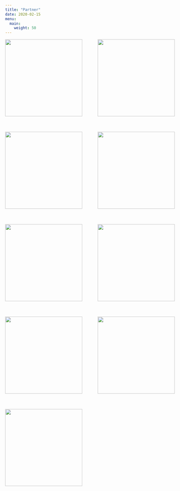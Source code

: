 ```yaml
---
title: "Partner"
date: 2020-02-15
menu:
  main:
    weight: 50
---
```


<style>
    .logo-grid {
        display: grid;
        grid-template-columns: repeat(2,1fr);
        grid-gap: 50px;
        justify-items: center;
    }

    .logo-grid img {
        width: 250px;
    }

    .logo-grid .smaller {
        width: 140px;
    }
</style>

<div class="logo-grid">
    <a href="https://gameplace.ch/">
        <img src="/logos/gp-logo.png"/>
    </a>
    <a href="http://freakatorium.ch/">
        <img src="/logos/freak-logo.png"/>
    </a>
    <a href="https://dubischdra.ch/">
        <img src="/logos/dubischdra.jpg"/>
    </a>
    <a href="https://www.mannsgoeggeli.ch/">
        <img src="/logos/mg-logo.png"/>
    </a>
    <a href="https://gameorama.ch/">
        <img src="/logos/gameorama.png"/>
    </a>
    <img src="/logos/ludenti.png"/>
    <a href="https://www.helvetiq.com/">
        <img src="/logos/helvetiq.jpg"/>
    </a>
    <a href="https://www.brettspielblog.ch/">
        <img src="/logos/brettspielblog.png"/>
    </a>
    <a href="https://www.spieltreff-zo.ch/">
        <img src="/logos/spieltreff-zo.png"/>
    </a>
</div>
